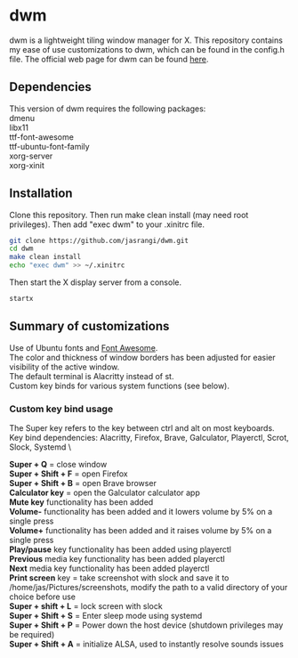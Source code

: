 # dwm
dwm is a lightweight tiling window manager for X. This repository contains my
ease of use customizations to dwm, which can be found in the config.h file.
The official web page for dwm can be found [here](https://dwm.suckless.org/).

## Dependencies
This version of dwm requires the following packages: \
dmenu \
libx11 \
ttf-font-awesome \
ttf-ubuntu-font-family \
xorg-server \
xorg-xinit

## Installation
Clone this repository. Then run make clean install (may need root privileges).
Then add "exec dwm" to your .xinitrc file.
```sh
git clone https://github.com/jasrangi/dwm.git
cd dwm
make clean install
echo "exec dwm" >> ~/.xinitrc
```
Then start the X display server from a console.
```sh
startx
```

## Summary of customizations
Use of Ubuntu fonts and [Font Awesome](https://fontawesome.com/). \
The color and thickness of window borders has been adjusted for easier
visibility of the active window. \
The default terminal is Alacritty instead of st. \
Custom key binds for various system functions (see below).

### Custom key bind usage
The Super key refers to the key between ctrl and alt on most keyboards. \
Key bind dependencies: Alacritty, Firefox, Brave, Galculator, Playerctl,
Scrot, Slock, Systemd \

**Super + Q** = close window \
**Super + Shift + F** = open Firefox \
**Super + Shift + B** = open Brave browser \
**Calculator key** = open the Galculator calculator app \
**Mute key** functionality has been added \
**Volume-** functionality has been added and it lowers volume by 5% on a single
press \
**Volume+** functionality has been added and it raises volume by 5% on a single
press \
**Play/pause** key functionality has been added using playerctl \
**Previous** media key functionality has been added playerctl \
**Next** media key functionality has been added playerctl \
**Print screen** key = take screenshot with slock and save it to /home/jas/Pictures/screenshots, modify the path to a valid directory of your choice before use \
**Super + shift + L** = lock screen with slock \
**Super + Shift + S** = Enter sleep mode using systemd \
**Super + Shift + P** = Power down the host device (shutdown privileges may be
required) \
**Super + Shift + A** = initialize ALSA, used to instantly resolve sounds issues
